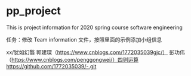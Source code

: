 # pp_project
This is project information  for 2020 spring course software engineering 


任务：修改 Team information 文件，按照里面的示例添加小组信息

xx/犹如幻翳 郭建琛（https://www.cnblogs.com/1772035039gjc/） 彭功伟（https://www.cnblogs.com/penggongwei/）四则运算 https://github.com/1772035039/-.git
